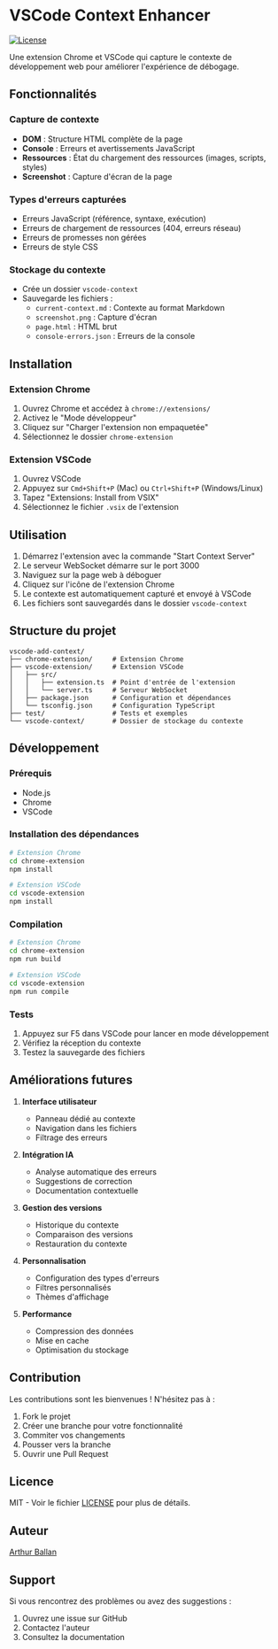 # VSCode Context Enhancer

[![License](https://img.shields.io/github/license/WEBLAZER/vscode-context-enhancer.svg)](https://github.com/WEBLAZER/vscode-context-enhancer/blob/main/LICENSE)

Une extension Chrome et VSCode qui capture le contexte de développement web pour améliorer l'expérience de débogage.

## Fonctionnalités

### Capture de contexte
- **DOM** : Structure HTML complète de la page
- **Console** : Erreurs et avertissements JavaScript
- **Ressources** : État du chargement des ressources (images, scripts, styles)
- **Screenshot** : Capture d'écran de la page

### Types d'erreurs capturées
- Erreurs JavaScript (référence, syntaxe, exécution)
- Erreurs de chargement de ressources (404, erreurs réseau)
- Erreurs de promesses non gérées
- Erreurs de style CSS

### Stockage du contexte
- Crée un dossier `vscode-context`
- Sauvegarde les fichiers :
  - `current-context.md` : Contexte au format Markdown
  - `screenshot.png` : Capture d'écran
  - `page.html` : HTML brut
  - `console-errors.json` : Erreurs de la console

## Installation

### Extension Chrome
1. Ouvrez Chrome et accédez à `chrome://extensions/`
2. Activez le "Mode développeur"
3. Cliquez sur "Charger l'extension non empaquetée"
4. Sélectionnez le dossier `chrome-extension`

### Extension VSCode
1. Ouvrez VSCode
2. Appuyez sur `Cmd+Shift+P` (Mac) ou `Ctrl+Shift+P` (Windows/Linux)
3. Tapez "Extensions: Install from VSIX"
4. Sélectionnez le fichier `.vsix` de l'extension

## Utilisation

1. Démarrez l'extension avec la commande "Start Context Server"
2. Le serveur WebSocket démarre sur le port 3000
3. Naviguez sur la page web à déboguer
4. Cliquez sur l'icône de l'extension Chrome
5. Le contexte est automatiquement capturé et envoyé à VSCode
6. Les fichiers sont sauvegardés dans le dossier `vscode-context`

## Structure du projet

```
vscode-add-context/
├── chrome-extension/     # Extension Chrome
├── vscode-extension/     # Extension VSCode
│   ├── src/
│   │   ├── extension.ts  # Point d'entrée de l'extension
│   │   └── server.ts     # Serveur WebSocket
│   ├── package.json      # Configuration et dépendances
│   └── tsconfig.json     # Configuration TypeScript
├── test/                 # Tests et exemples
└── vscode-context/       # Dossier de stockage du contexte
```

## Développement

### Prérequis
- Node.js
- Chrome
- VSCode

### Installation des dépendances
```bash
# Extension Chrome
cd chrome-extension
npm install

# Extension VSCode
cd vscode-extension
npm install
```

### Compilation
```bash
# Extension Chrome
cd chrome-extension
npm run build

# Extension VSCode
cd vscode-extension
npm run compile
```

### Tests
1. Appuyez sur F5 dans VSCode pour lancer en mode développement
2. Vérifiez la réception du contexte
3. Testez la sauvegarde des fichiers

## Améliorations futures

1. **Interface utilisateur**
   - Panneau dédié au contexte
   - Navigation dans les fichiers
   - Filtrage des erreurs

2. **Intégration IA**
   - Analyse automatique des erreurs
   - Suggestions de correction
   - Documentation contextuelle

3. **Gestion des versions**
   - Historique du contexte
   - Comparaison des versions
   - Restauration du contexte

4. **Personnalisation**
   - Configuration des types d'erreurs
   - Filtres personnalisés
   - Thèmes d'affichage

5. **Performance**
   - Compression des données
   - Mise en cache
   - Optimisation du stockage

## Contribution

Les contributions sont les bienvenues ! N'hésitez pas à :
1. Fork le projet
2. Créer une branche pour votre fonctionnalité
3. Commiter vos changements
4. Pousser vers la branche
5. Ouvrir une Pull Request

## Licence

MIT - Voir le fichier [LICENSE](LICENSE) pour plus de détails.

## Auteur

[Arthur Ballan](https://github.com/WEBLAZER)

## Support

Si vous rencontrez des problèmes ou avez des suggestions :
1. Ouvrez une issue sur GitHub
2. Contactez l'auteur
3. Consultez la documentation
